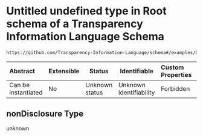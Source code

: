 # Untitled undefined type in Root schema of a Transparency Information Language Schema

```txt
https://github.com/Transparency-Information-Language/schema#/examples/0/dataDisclosed/0/nonDisclosure
```




| Abstract            | Extensible | Status         | Identifiable            | Custom Properties | Additional Properties | Access Restrictions | Defined In                                                           |
| :------------------ | ---------- | -------------- | ----------------------- | :---------------- | --------------------- | ------------------- | -------------------------------------------------------------------- |
| Can be instantiated | No         | Unknown status | Unknown identifiability | Forbidden         | Allowed               | none                | [tilt-schema.json\*](../out/tilt-schema.json "open original schema") |

## nonDisclosure Type

unknown
